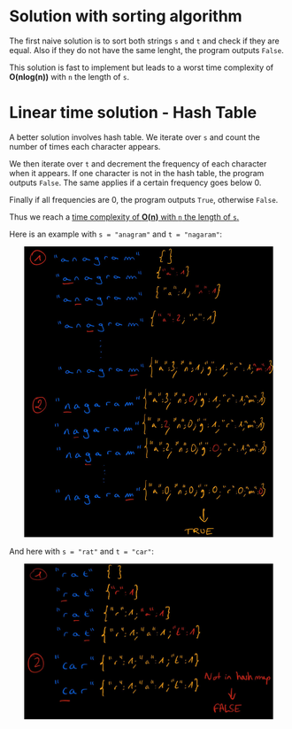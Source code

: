 # Solution with sorting algorithm

The first naive solution is to sort both strings `s` and `t` and check if they are equal. Also if they do not have the same lenght, the program outputs `False`. 

This solution is fast to implement but leads to a worst time complexity of **O(nlog(n))** with `n` the length of `s`.

# Linear time solution - Hash Table

A better solution involves hash table. We iterate over `s` and count the number of times each character appears. 

We then iterate over `t` and decrement the frequency of each character when it appears. If one character is not in the hash table, the program outputs `False`. The same applies if a certain frequency goes below 0.

Finally if all frequencies are 0, the program outputs `True`, otherwise `False`.

Thus we reach a <u>time complexity of **O(n)** with `n` the length of `s`.</u>

Here is an example with `s = "anagram"` and `t = "nagaram"`:
<p align="center">
    <img src="valid1.jpg"
        style="float: center;"
        width="450" />
</p>

And here with `s = "rat"` and `t = "car"`:
<p align="center">
    <img src="valid2.jpg"
        style="float: center;"
        width="450" />
</p>